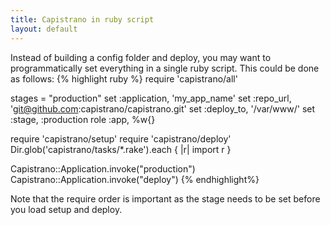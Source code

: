 ```yaml
---
title: Capistrano in ruby script
layout: default
---
```

Instead of building a config folder and deploy, you may want to programmatically set everything in a single ruby script. This could be done as follows:
{% highlight ruby %}
  require 'capistrano/all'

  stages = "production"
  set :application, 'my_app_name'
  set :repo_url, 'git@github.com:capistrano/capistrano.git'
  set :deploy_to, '/var/www/'
  set :stage, :production
  role :app, %w{}

  require 'capistrano/setup'
  require 'capistrano/deploy'
  Dir.glob('capistrano/tasks/*.rake').each { |r| import r }

  Capistrano::Application.invoke("production")
  Capistrano::Application.invoke("deploy")
{% endhighlight%}

Note that the require order is important as the stage needs to be set before you load setup and deploy.
